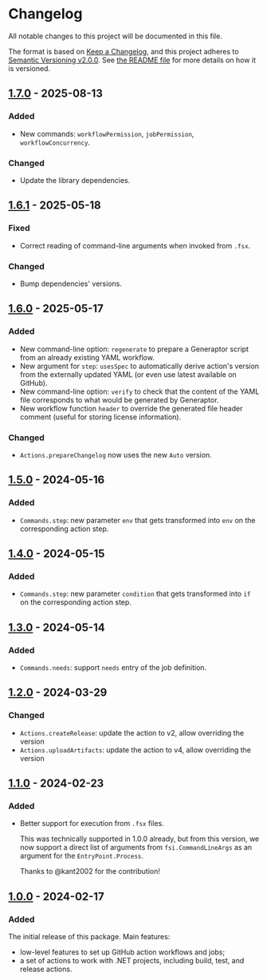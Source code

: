 <!--
SPDX-FileCopyrightText: 2024-2025 Friedrich von Never <friedrich@fornever.me>

SPDX-License-Identifier: MIT
-->
Changelog
=========
All notable changes to this project will be documented in this file.

The format is based on [Keep a Changelog][keep-a-changelog], and this project adheres to [Semantic Versioning v2.0.0][semver]. See [the README file][docs.readme] for more details on how it is versioned.

## [1.7.0] - 2025-08-13
### Added
- New commands: `workflowPermission`, `jobPermission`, `workflowConcurrency`.

### Changed
- Update the library dependencies.

## [1.6.1] - 2025-05-18
### Fixed
- Correct reading of command-line arguments when invoked from `.fsx`.

### Changed
- Bump dependencies' versions.

## [1.6.0] - 2025-05-17
### Added
- New command-line option: `regenerate` to prepare a Generaptor script from an already existing YAML workflow.
- New argument for `step`: `usesSpec` to automatically derive action's version from the externally updated YAML (or even use latest available on GitHub).
- New command-line option: `verify` to check that the content of the YAML file corresponds to what would be generated by Generaptor.
- New workflow function `header` to override the generated file header comment (useful for storing license information).

### Changed
- `Actions.prepareChangelog` now uses the new `Auto` version.

## [1.5.0] - 2024-05-16
### Added
- `Commands.step`: new parameter `env` that gets transformed into `env` on the corresponding action step.

## [1.4.0] - 2024-05-15
### Added
- `Commands.step`: new parameter `condition` that gets transformed into `if` on the corresponding action step.

## [1.3.0] - 2024-05-14
### Added
- `Commands.needs`: support `needs` entry of the job definition.

## [1.2.0] - 2024-03-29
### Changed
- `Actions.createRelease`: update the action to v2, allow overriding the version
- `Actions.uploadArtifacts`: update the action to v4, allow overriding the version

## [1.1.0] - 2024-02-23
### Added
- Better support for execution from `.fsx` files.

  This was technically supported in 1.0.0 already, but from this version, we now support a direct list of arguments from `fsi.CommandLineArgs` as an argument for the `EntryPoint.Process`.

  Thanks to @kant2002 for the contribution!

## [1.0.0] - 2024-02-17
### Added
The initial release of this package. Main features:
- low-level features to set up GitHub action workflows and jobs;
- a set of actions to work with .NET projects, including build, test, and release actions.

[docs.readme]: README.md
[keep-a-changelog]: https://keepachangelog.com/en/1.0.0/
[semver]: https://semver.org/spec/v2.0.0.html

[1.0.0]: https://github.com/ForNeVeR/Generaptor/releases/tag/v1.0.0
[1.1.0]: https://github.com/ForNeVeR/Generaptor/compare/v1.0.0...v1.1.0
[1.2.0]: https://github.com/ForNeVeR/Generaptor/compare/v1.1.0...v1.2.0
[1.3.0]: https://github.com/ForNeVeR/Generaptor/compare/v1.2.0...v1.3.0
[1.4.0]: https://github.com/ForNeVeR/Generaptor/compare/v1.3.0...v1.4.0
[1.5.0]: https://github.com/ForNeVeR/Generaptor/compare/v1.4.0...v1.5.0
[1.6.0]: https://github.com/ForNeVeR/Generaptor/compare/v1.5.0...v1.6.0
[1.6.1]: https://github.com/ForNeVeR/Generaptor/compare/v1.6.0...v1.6.1
[1.7.0]: https://github.com/ForNeVeR/Generaptor/compare/v1.6.1...v1.7.0
[Unreleased]: https://github.com/ForNeVeR/Generaptor/compare/v1.7.0...HEAD
